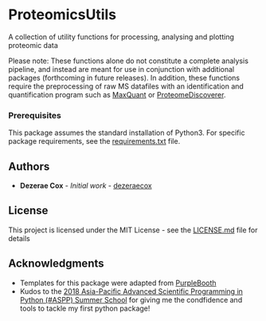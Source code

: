 # ProteomicsUtils

A collection of utility functions for processing, analysing and plotting proteomic data

Please note: These functions alone do not constitute a complete analysis pipeline, and instead are meant for use in conjunction with additional packages (forthcoming in future releases). In addition, these functions require the preprocessing of raw MS datafiles with an identification and quantification program such as [MaxQuant](http://www.coxdocs.org/doku.php?id=maxquant:start) or [ProteomeDiscoverer](https://www.thermofisher.com/order/catalog/product/OPTON-30795).

<!-- ## Getting Started

__These instructions will get you a copy of the project up and running on your local machine for development and testing purposes. See deployment for notes on how to deploy the project on a live system.__ -->

### Prerequisites

This package assumes the standard installation of Python3. For specific package requirements, see the [requirements.txt](requirements.txt) file.

<!--
### Installing

??

## Running the tests

?? -->


<!-- ## Contributing

Please read [CONTRIBUTING.md](https://gist.github.com/PurpleBooth/b24679402957c63ec426) for details on our code of conduct, and the process for submitting pull requests to us. -->


## Authors

* **Dezerae Cox** - *Initial work* - [dezeraecox](https://github.com/dezeraecox)


## License

This project is licensed under the MIT License - see the [LICENSE.md](LICENSE.md) file for details

## Acknowledgments

* Templates for this package were adapted from [PurpleBooth](https://github.com/PurpleBooth)
* Kudos to the [2018 Asia-Pacific Advanced Scientific Programming in Python (#ASPP) Summer School](https://www.melbournebioinformatics.org.au/aspp-asia-pacific/) for giving me the condfidence and tools to tackle my first python package!
